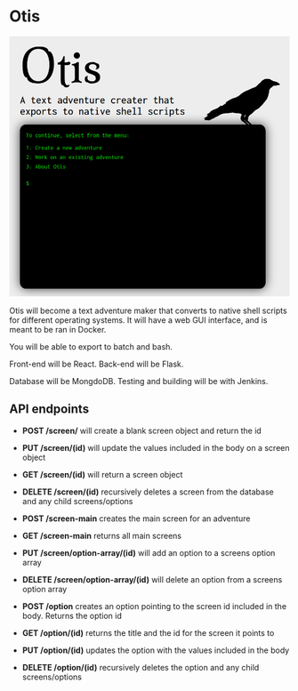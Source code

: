 # Otis

![](screenshot.png)

Otis will become a text adventure maker that converts to native shell scripts for different operating systems.
It will have a web GUI interface, and is meant to be ran in Docker.

You will be able to export to batch and bash.

Front-end will be React.
Back-end will be Flask.

Database will be MongdoDB.
Testing and building will be with Jenkins.


## API endpoints

* **POST /screen/** will create a blank screen object and return the id
* **PUT /screen/(id)** will update the values included in the body on a screen object
* **GET /screen/(id)** will return a screen object
* **DELETE /screen/(id)** recursively deletes a screen from the database and any child screens/options

* **POST /screen-main** creates the main screen for an adventure
* **GET /screen-main** returns all main screens

* **PUT /screen/option-array/(id)** will add an option to a screens option array
* **DELETE /screen/option-array/(id)** will delete an option from a screens option array

* **POST /option** creates an option pointing to the screen id included in the body. Returns the option id
* **GET /option/(id)** returns the title and the id for the screen it points to
* **PUT /option/(id)** updates the option with the values included in the body
* **DELETE /option/(id)** recursively deletes the option and any child screens/options